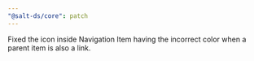 ```yaml
---
"@salt-ds/core": patch
---
```


Fixed the icon inside Navigation Item having the incorrect color when a parent item is also a link.
